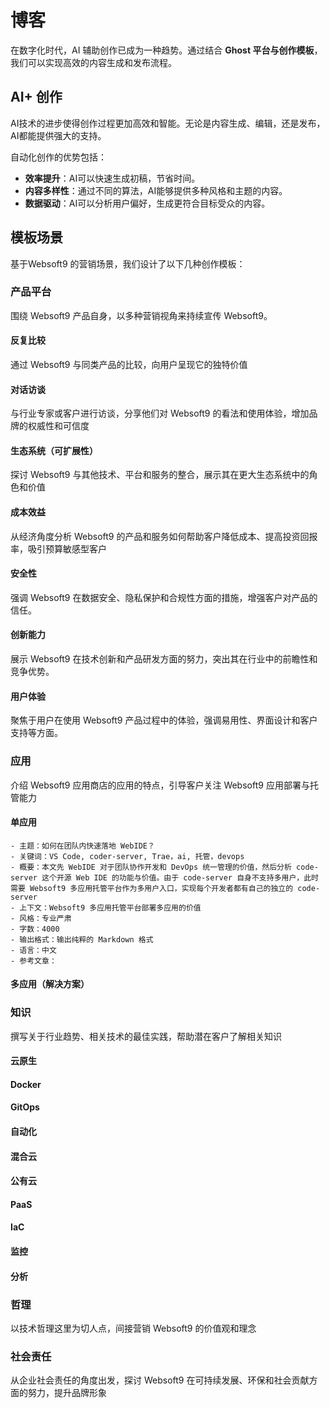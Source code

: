 # 博客

在数字化时代，AI 辅助创作已成为一种趋势。通过结合 **Ghost 平台与创作模板**，我们可以实现高效的内容生成和发布流程。  

## AI+ 创作

AI技术的进步使得创作过程更加高效和智能。无论是内容生成、编辑，还是发布，AI都能提供强大的支持。   

自动化创作的优势包括：

- **效率提升**：AI可以快速生成初稿，节省时间。
- **内容多样性**：通过不同的算法，AI能够提供多种风格和主题的内容。
- **数据驱动**：AI可以分析用户偏好，生成更符合目标受众的内容。

## 模板场景

基于Websoft9 的营销场景，我们设计了以下几种创作模板：

### 产品平台

围绕 Websoft9 产品自身，以多种营销视角来持续宣传 Websoft9。

#### 反复比较

通过 Websoft9 与同类产品的比较，向用户呈现它的独特价值

#### 对话访谈

与行业专家或客户进行访谈，分享他们对 Websoft9 的看法和使用体验，增加品牌的权威性和可信度

#### 生态系统（可扩展性）

探讨 Websoft9 与其他技术、平台和服务的整合，展示其在更大生态系统中的角色和价值

#### 成本效益

从经济角度分析 Websoft9 的产品和服务如何帮助客户降低成本、提高投资回报率，吸引预算敏感型客户

#### 安全性

强调 Websoft9 在数据安全、隐私保护和合规性方面的措施，增强客户对产品的信任。

#### 创新能力

展示 Websoft9 在技术创新和产品研发方面的努力，突出其在行业中的前瞻性和竞争优势。

#### 用户体验

聚焦于用户在使用 Websoft9 产品过程中的体验，强调易用性、界面设计和客户支持等方面。

### 应用

介绍 Websoft9 应用商店的应用的特点，引导客户关注 Websoft9 应用部署与托管能力

#### 单应用

```
- 主题：如何在团队内快速落地 WebIDE？
- 关键词：VS Code, coder-server, Trae，ai, 托管，devops
- 概要：本文先 WebIDE 对于团队协作开发和 DevOps 统一管理的价值，然后分析 code-server 这个开源 Web IDE 的功能与价值。由于 code-server 自身不支持多用户，此时需要 Websoft9 多应用托管平台作为多用户入口，实现每个开发者都有自己的独立的 code-server
- 上下文：Websoft9 多应用托管平台部署多应用的价值
- 风格：专业严肃
- 字数：4000
- 输出格式：输出纯粹的 Markdown 格式
- 语言：中文
- 参考文章：
```

#### 多应用（解决方案）

### 知识

撰写关于行业趋势、相关技术的最佳实践，帮助潜在客户了解相关知识

#### 云原生
#### Docker
#### GitOps
#### 自动化
#### 混合云
#### 公有云
#### PaaS
#### IaC
#### 监控
#### 分析

### 哲理

以技术哲理这里为切人点，间接营销 Websoft9 的价值观和理念

### 社会责任

从企业社会责任的角度出发，探讨 Websoft9 在可持续发展、环保和社会贡献方面的努力，提升品牌形象 

